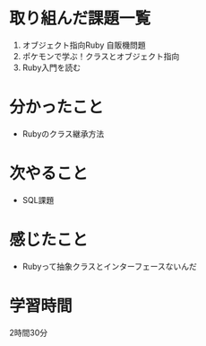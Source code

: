 # 取り組んだ課題一覧
1. オブジェクト指向Ruby 自販機問題
2. ポケモンで学ぶ！クラスとオブジェクト指向
3. Ruby入門を読む
 
# 分かったこと
- Rubyのクラス継承方法
# 次やること
- SQL課題
# 感じたこと
- Rubyって抽象クラスとインターフェースないんだ
# 学習時間
2時間30分